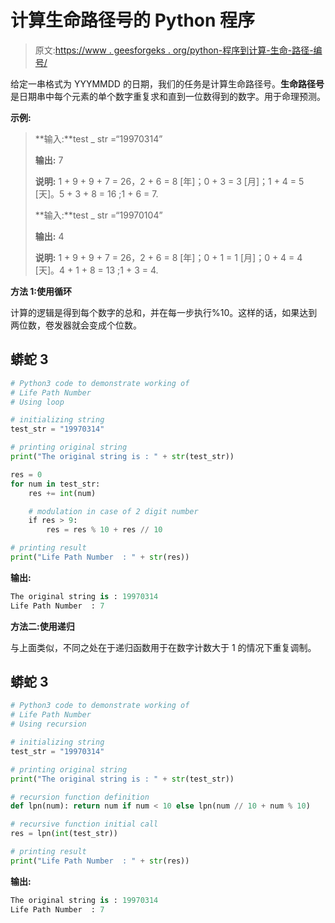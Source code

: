 # 计算生命路径号的 Python 程序

> 原文:[https://www . geesforgeks . org/python-程序到计算-生命-路径-编号/](https://www.geeksforgeeks.org/python-program-to-compute-life-path-number/)

给定一串格式为 YYYMMDD 的日期，我们的任务是计算生命路径号。**生命路径号**是日期串中每个元素的单个数字重复求和直到一位数得到的数字。用于命理预测。

**示例:**

> **输入:**test _ str =“19970314”
> 
> **输出:** 7
> 
> **说明:** 1 + 9 + 9 + 7 = 26，2 + 6 = 8 [年]；0 + 3 = 3 [月]；1 + 4 = 5 [天]。5 + 3 + 8 = 16 ;1 + 6 = 7.
> 
> **输入:**test _ str =“19970104”
> 
> **输出:** 4
> 
> **说明:** 1 + 9 + 9 + 7 = 26，2 + 6 = 8 [年]；0 + 1 = 1 [月]；0 + 4 = 4 [天]。4 + 1 + 8 = 13 ;1 + 3 = 4.

**方法 1:使用循环**

计算的逻辑是得到每个数字的总和，并在每一步执行%10。这样的话，如果达到两位数，卷发器就会变成个位数。

## 蟒蛇 3

```py
# Python3 code to demonstrate working of
# Life Path Number
# Using loop

# initializing string
test_str = "19970314"

# printing original string
print("The original string is : " + str(test_str))

res = 0
for num in test_str:
    res += int(num)

    # modulation in case of 2 digit number
    if res > 9:
        res = res % 10 + res // 10

# printing result
print("Life Path Number  : " + str(res))
```

**输出:**

```py
The original string is : 19970314
Life Path Number  : 7
```

**方法二:使用递归**

与上面类似，不同之处在于递归函数用于在数字计数大于 1 的情况下重复调制。

## 蟒蛇 3

```py
# Python3 code to demonstrate working of
# Life Path Number
# Using recursion

# initializing string
test_str = "19970314"

# printing original string
print("The original string is : " + str(test_str))

# recursion function definition
def lpn(num): return num if num < 10 else lpn(num // 10 + num % 10)

# recursive function initial call
res = lpn(int(test_str))

# printing result
print("Life Path Number  : " + str(res))
```

**输出:**

```py
The original string is : 19970314
Life Path Number  : 7
```